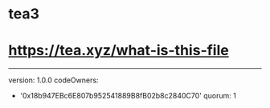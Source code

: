 # tea3
# https://tea.xyz/what-is-this-file
---
version: 1.0.0
codeOwners:
  - '0x18b947EBc6E807b952541889B8fB02b8c2840C70'
quorum: 1

